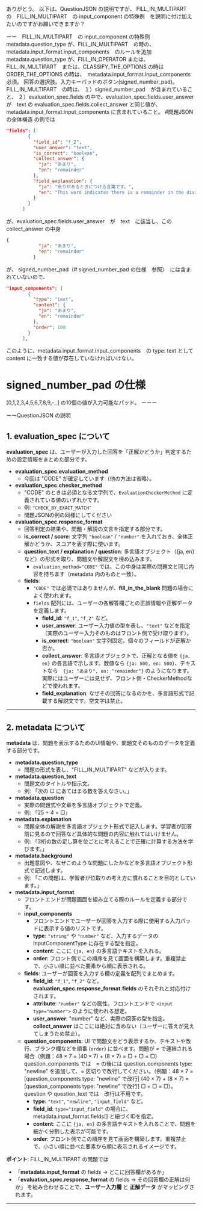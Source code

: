 ありがとう。
以下は、QuestionJSON の説明ですが、
FILL_IN_MULTIPART　の　FILL_IN_MULTIPART　の input_component の特殊例　を説明に付け加えたいのですがお願いできますか？

ーー　FILL_IN_MULTIPART　の input_component の特殊例
metadata.question_type が、FILL_IN_MULTIPART　の時の、 metadata.input_format.input_components　のルールを追加
metadata.question_type が、FILL_IN_OPERATOR または、FILL_IN_MULTIPART　または、CLASSIFY_THE_OPTIONS の時は ORDER_THE_OPTIONS の時は、　metadata.input_format.input_components　必須。
回答の選択肢。入力キーパッドのボタン(signed_number_pad)。
FILL_IN_MULTIPART　の時は、
１）signed_number_pad　が含まれていること、
２）evaluation_spec.fields の中で、evaluation_spec.fields.user_answer　が　text の evaluation_spec.fields.collect_answer と同じ値が、metadata.input_format.input_components に含まれていること。
#問題JSONの全体構造 の例では
```json
"fields": [
        {
          "field_id": "f_2",
          "user_answer": "text",
          "is_correct": "boolean",
          "collect_answer": {
            "ja": "あまり",
            "en": "remainder"
          },
          "field_explanation": {
            "ja": "余りがあるときにつける言葉です。",
            "en": "This word indicates there is a remainder in the division."
          }
        }
      ]
```
が、evaluation_spec.fields.user_answer　が　text　に該当し、この collect_answer の中身
```json
{
            "ja": "あまり",
            "en": "remainder"
          }
```
が、 signed_number_pad（# signed_number_pad の仕様　参照）　には含まれていないので、
```json
"input_components": [
        {
          "type": "text",
          "content": {
            "ja": "あまり",
            "en": "remainder"
          },
          "order": 100
        }
      ],
```
このように、metadata.input_format.input_components　の type: text  として content に一致する値が存在していなければいけない。

# signed_number_pad の仕様
[0,1,2,3,4,5,6,7,8,9,-,.] の10個の値が入力可能なパッド。
ーーー


ーーQuestionJSON の説明
## 1. **evaluation_spec** について

**evaluation_spec** は、ユーザーが入力した回答を「正解かどうか」判定するための設定情報をまとめた部分です。

- **evaluation_spec.evaluation_method**
    - 今回は "CODE" が確定しています（他の方法は省略）。
- **evaluation_spec.checker_method**
    - "CODE" のときは必須となる文字列で、`EvaluationCheckerMethod` に定義されている値のいずれかです。
    - 例: `"CHECK_BY_EXACT_MATCH"`
    - 問題JSONの例の同様にしてください
- **evaluation_spec.response_format**
    - 回答判定の結果や、問題・解説の文言を指定する部分です。
    - **is_correct / score**: 文字列 `"boolean"` / `"number"` を入れておき、全体正解かどうか、スコアを表す際に使います。
    - **question_text / explanation / question**: 多言語オブジェクト（{ja, en} など）の形式を取り、問題文や解説文を埋め込みます。
        - `evaluation_method="CODE"` では、この中身は実際の問題文と同じ内容を持ちます（metadata 内のものと一致）。
    - **fields**:
        - `"CODE"` では必須ではありませんが、**fill_in_the_blank** 問題の場合によく使われます。
        - `fields` 配列には、ユーザーの各解答欄ごとの正誤情報や正解データを定義します。
            - **field_id**: `"f_1"`, `"f_2"` など。
            - **user_answer**: ユーザー入力値の型を表し、`"text"` などを指定（実際のユーザー入力そのものはフロント側で受け取ります）。
            - **is_correct**: `"boolean"` 文字列固定。個々のフィールドが正解か否か。
            - **collect_answer**: 多言語オブジェクトで、正解となる値を `{ja, en}` の各言語で示します。数値なら `{ja: 500, en: 500}`、テキストなら　`{ja: "あまり", en: "remainder"}` のようになります。実際にはユーザーには見せず、フロント側・CheckerMethodなどで使われます。
            - **field_explanation**: なぜその回答になるのかを、多言語形式で記載する解説文です。空文字は禁止。

---

## 2. **metadata** について

**metadata** は、問題を表示するためのUI情報や、問題文そのもののデータを定義する部分です。
- **metadata.question_type**
    - 問題の形式を表し、"FILL_IN_MULTIPART" などが入ります。
- **metadata.question_text**
    - 問題文のタイトルや指示文。
    - 例: 「次の ▢ にあてはまる数を答えなさい。」
- **metadata.question**
    - 実際の問題式や文章を多言語オブジェクトで定義。
    - 例: 「25 ÷ 4 = ▢」
- **metadata.explanation**
    - 問題全体の解説を多言語オブジェクト形式で記入します。学習者が回答前に見るので回答など具体的な問題の内容に触れてはいけません。
    - 例: 「3桁の数の足し算を位ごとに考えることで正確に計算する方法を学びます。」
- **metadata.background**
    - 出題意図や、なぜこのような問題にしたかなどを多言語オブジェクト形式で記述します。
    - 例: 「この問題は、学習者が位取りの考え方に慣れることを目的としています。」
- **metadata.input_format**
    - フロントエンドが問題画面を組み立てる際のルールを定義する部分です。
    - **input_components**
        - フロントエンドでユーザーが回答を入力する際に使用する入力パッドに表示する値のリストです。
        - **type**: `"string"` や `"number"` など、入力するデータの InputComponentType に存在する型を指定。
        - **content**: ここに `{ja, en}` の多言語テキストを入れる。
        - **order**: フロント側でこの順序を見て画面を構築します。重複禁止で、小さい順に並べた要素から順に表示される。
    - **fields**: ユーザーが回答を入力する欄の定義を配列でまとめます。
        - **field_id**: `"f_1"`, `"f_2"` など。**evaluation_spec.response_format.fields** のそれぞれと対応付けされます。
        - **attribute**: `"number"` などの属性。フロントエンドで `<input type="number">` のように使われる想定。
        - **user_answer**: "number" など、実際の回答の型を指定。**collect_answer** はここには絶対に含めない（ユーザーに答えが見えてしまうため禁止）。
    - **question_components**: UI で問題文をどう表示するか、テキストや改行、ブランク欄などを順番 (`order`) に並べます。問題が = で連結される場合（例題：48 × 7 = (40 × 7) + (8 × 7) = ▢ + ▢ = ▢） question_components では　= の後には question_components type: "newline" を追加して、= 区切りで改行してください。（例題：48 × 7 =[question_components type: "newline" で改行] (40 × 7) + (8 × 7) =[question_components type: "newline" で改行] ▢ + ▢ = ▢）。question や question_text では　改行は不用です。
        - **type**: `"text"`, `"newline"`, `"input_field"` など。
        - **field_id**: `type="input_field"` の場合に、metadata.input_format.fields[] と紐づくIDを指定。
        - **content**: ここに `{ja, en}` の多言語テキストを入れることで、問題を細かく分割した表示が可能です。
        - **order**: フロント側でこの順序を見て画面を構築します。重複禁止で、小さい順に並べた要素から順に表示されるイメージです。

**ポイント**: FILL_IN_MULTIPART の問題では
- 「**metadata.input_format** の fields → どこに回答欄があるか」
- 「**evaluation_spec.response_format** の fields → その回答欄の正解は何か」
  を組み合わせることで、**ユーザー入力欄** と **正解データ** がマッピングされます。

---
